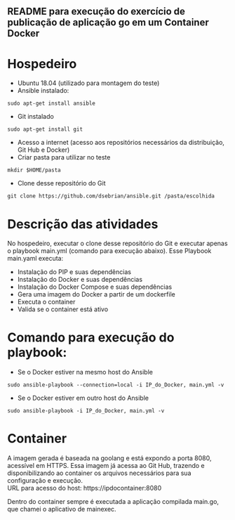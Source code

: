 <h2> README para execução do exercício de publicação de aplicação go em um Container Docker </h2>

# Hospedeiro
- Ubuntu 18.04 (utilizado para montagem do teste)
- Ansible instalado:
```
sudo apt-get install ansible
```
- Git instalado
```
sudo apt-get install git
```
- Acesso a internet (acesso aos repositórios necessários da distribuição, Git Hub e Docker)
- Criar pasta para utilizar no teste
```
mkdir $HOME/pasta
```
- Clone desse repositório do Git
```
git clone https://github.com/dsebrian/ansible.git /pasta/escolhida
```

# Descrição das atividades
No hospedeiro, executar o clone desse repositório do Git e executar apenas o playbook main.yml (comando para execução abaixo).
Esse Playbook main.yaml executa:
- Instalação do PIP e suas dependências
- Instalação do Docker e suas dependências
- Instalação do Docker Compose e suas dependências
- Gera uma imagem do Docker a partir de um dockerfile
- Executa o container
- Valida se o container está ativo

# Comando para execução do playbook:
- Se o Docker estiver na mesmo host do Ansible
```
sudo ansible-playbook --connection=local -i IP_do_Docker, main.yml -v
```
- Se o Docker estiver em outro host do Ansible
```
sudo ansible-playbook -i IP_do_Docker, main.yml -v
```

# Container
A imagem gerada é baseada na goolang e está expondo a porta 8080, acessível em HTTPS.
Essa imagem já acessa ao Git Hub, trazendo e disponibilizando ao container os arquivos necessários para sua configuração e execução.<br>
URL para acesso do host: https://ipdocontainer:8080

Dentro do container sempre é executada a aplicação compilada main.go, que chamei o aplicativo de mainexec.




